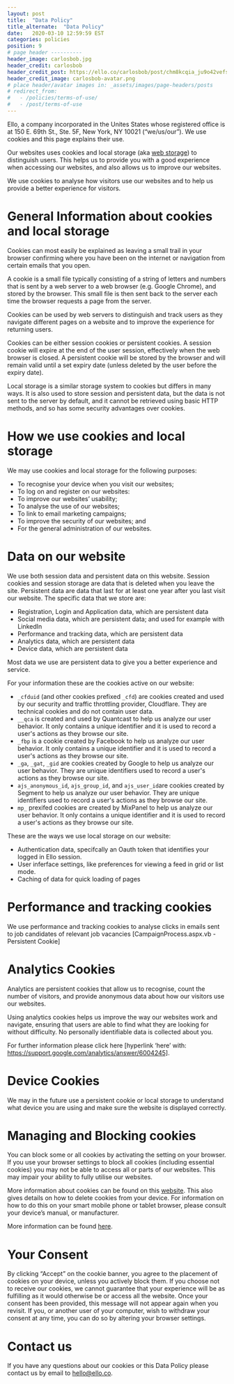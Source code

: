 ```yaml
---
layout: post
title:  "Data Policy"
title_alternate:  "Data Policy"
date:   2020-03-10 12:59:59 EST
categories: policies
position: 9
# page header ----------
header_image: carlosbob.jpg
header_credit: carlosbob
header_credit_post: https://ello.co/carlosbob/post/chm8kcqia_ju9o42vefsda
header_credit_image: carlosbob-avatar.png
# place header/avatar images in: _assets/images/page-headers/posts
# redirect_from:
#   - /policies/terms-of-use/
#   - /post/terms-of-use
---
```

Ello, a company incorporated in the Unites States whose registered office is at 150 E. 69th St., Ste. 5F, New York, NY 10021 (“we/us/our”). We use cookies and this page explains their use.

Our websites uses cookies and local storage (aka [web storage](https://en.wikipedia.org/wiki/Web_storage)) to distinguish users. This helps us to provide you with a good experience when accessing our websites, and also allows us to improve our websites.

We use cookies to analyse how visitors use our websites and to help us provide a better experience for visitors.

# General Information about cookies and local storage

Cookies can most easily be explained as leaving a small trail in your browser confirming where you have been on the internet or navigation from certain emails that you open.

A cookie is a small file typically consisting of a string of letters and numbers that is sent by a web server to a web browser (e.g. Google Chrome), and stored by the browser. This small file is then sent back to the server each time the browser requests a page from the server.

Cookies can be used by web servers to distinguish and track users as they navigate different pages on a website and to improve the experience for returning users.

Cookies can be either session cookies or persistent cookies. A session cookie will expire at the end of the user session, effectively when the web browser is closed. A persistent cookie will be stored by the browser and will remain valid until a set expiry date (unless deleted by the user before the expiry date).

Local storage is a similar storage system to cookies but differs in many ways.  It is also used to store session and persistent data, but the data is not sent to the server by default, and it cannot be retrieved using basic HTTP methods, and so has some security advantages over cookies.

# How we use cookies and local storage

We may use cookies and local storage for the following purposes:

- To recognise your device when you visit our websites;
- To log on and register on our websites:
- To improve our websites’ usability;
- To analyse the use of our websites;
- To link to email marketing campaigns;
- To improve the security of our websites; and
- For the general administration of our websites.

# Data on our website

We use both session data and persistent data on this website. Session cookies and session storage are data that is deleted when you leave the site. Persistent data are data that last for at least one year after you last visit our website. The specific data that we store are:

- Registration, Login and Application data, which are persistent data
- Social media data, which are persistent data; and used for example with LinkedIn
- Performance and tracking data, which are persistent data
- Analytics data, which are persistent data
- Device data, which are persistent data

Most data we use are persistent data to give you a better experience and service.

For your information these are the cookies active on our website:

- `_cfduid` (and other cookies prefixed `_cfd`) are cookies created and used by our security and traffic throttling provider, Cloudflare.  They are technical cookies and do not contain user data.
- `__qca` is created and used by Quantcast to help us analyze our user behavior.  It only contains a unique identifier and it is used to record a user's actions as they browse our site.
- `_fbp` is a cookie created by Facebook to help us analyze our user behavior.  It only contains a unique identifier and it is used to record a user's actions as they browse our site.
- `_ga`, `_gat`, `_gid` are cookies created by Google to help us analyze our user behavior.  They are unique identifiers used to record a user's actions as they browse our site.
- `ajs_anonymous_id`, `ajs_group_id`, and `ajs_user_id`are cookies created by Segment to help us analyze our user behavior.  They are unique identifiers used to record a user's actions as they browse our site.
- `mp_` prexifed cookies are created by MixPanel to help us analyze our user behavior.  It only contains a unique identifier and it is used to record a user's actions as they browse our site.

These are the ways we use local storage on our website:

- Authentication data, specifcally an Oauth token that identifies your logged in Ello session.
- User inferface settings, like preferences for viewing a feed in grid or list mode.
- Caching of data for quick loading of pages

# Performance and tracking cookies

We use performance and tracking cookies to analyse clicks in emails sent to job candidates of relevant job vacancies
[CampaignProcess.aspx.vb - Persistent Cookie]

# Analytics Cookies

Analytics are persistent cookies that allow us to recognise, count the number of visitors, and provide anonymous data about how our visitors use our websites.

Using analytics cookies helps us improve the way our websites work and navigate, ensuring that users are able to find what they are looking for without difficulty. No personally identifiable data is collected about you.

For further information please click here [hyperlink ‘here’ with: https://support.google.com/analytics/answer/6004245].

# Device Cookies

We may in the future use a persistent cookie or local storage to understand what device you are using and make sure the website is displayed correctly.

# Managing and Blocking cookies

You can block some or all cookies by activating the setting on your browser. If you use your browser settings to block all cookies (including essential cookies) you may not be able to access all or parts of our websites. This may impair your ability to fully utilise our websites.

More information about cookies can be found on this [website](http://www.aboutcookies.org). This also gives details on how to delete cookies from your device. For information on how to do this on your smart mobile phone or tablet browser, please consult your device’s manual, or manufacturer.

More information can be found [here](http://docs.businesscatalyst.com/reference/misc/bc-cookies.html).

# Your Consent

By clicking “Accept” on the cookie banner, you agree to the placement of cookies on your device, unless you actively block them. If you choose not to receive our cookies, we cannot guarantee that your experience will be as fulfilling as it would otherwise be or access all the website.  Once your consent has been provided, this message will not appear again when you revisit.  If you, or another user of your computer, wish to withdraw your consent at any time, you can do so by altering your browser settings.

# Contact us

If you have any questions about our cookies or this Data Policy please contact us by email to [hello@ello.co](mailto:hello@ello.co).
